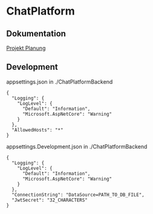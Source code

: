 # ChatPlatform

## Dokumentation

[Projekt Planung](https://github.com/FlurinBruehwiler/ChatPlatform/blob/main/Dokumentation/ProjektPlanung.pdf)

## Development

appsettings.json in ./ChatPlatformBackend

```
{
  "Logging": {
    "LogLevel": {
      "Default": "Information",
      "Microsoft.AspNetCore": "Warning"
    }
  },
  "AllowedHosts": "*"
}
```

appsettings.Development.json in ./ChatPlatformBackend

```
{
  "Logging": {
    "LogLevel": {
      "Default": "Information",
      "Microsoft.AspNetCore": "Warning"
    }
  },
  "ConnectionString": "DataSource=PATH_TO_DB_FILE",
  "JwtSecret": "32_CHARACTERS"
}
```
